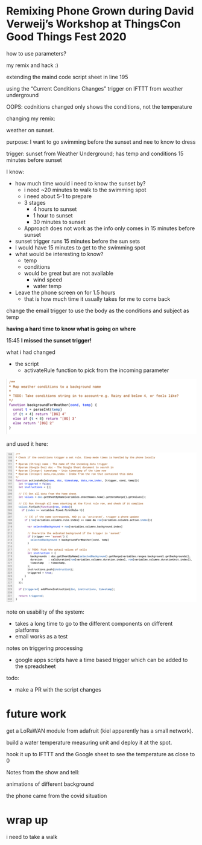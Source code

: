 # Remixing Phone Grown during David Verweij’s Workshop at ThingsCon Good Things Fest 2020

how to use parameters?

my remix and hack :)

extending the maind code script sheet in line 195

using the “Current Conditions Changes” trigger on IFTTT from weather underground

OOPS: codnitions changed only shows the conditions, not the temperature


changing my remix:

weather on sunset.

purpose: I want to go swimming before the sunset and nee to know to dress

trigger: sunset from Weather Underground; has temp and conditions 15 minutes before sunset

I know:

- how much time would i need to know the sunset by?
  - i need ~20 minutes to walk to the swimming spot
  - i need about 5-1 to prepare
  - 3 stages
    - 4 hours to sunset
    - 1 hour to sunset
    - 30 minutes to sunset
  - Approach does not work as the info only comes in 15 minutes before sunset
- sunset trigger runs 15 minutes before the sun sets
- I would have 15 minutes to get to the swimming spot
- what would be interesting to know?
  - temp
  - conditions
  - would be great but are not available
    - wind speed
    - water temp
- Leave the phone screen on for 1.5 hours
  - that is how much time it usually takes for me to come back


change the email trigger to use the body as the conditions and subject as temp


**having a hard time to know what is going on where**

15:45
**I missed the sunset trigger!**

what i had changed

- the script
  - activateRule function to pick from the incoming parameter

![63f5777586af9da96a57157b296b2bf5.png](assets/63f5777586af9da96a57157b296b2bf5.png)

and used it here:

![d632ce9f572eff767bb0ad54d5ed7236.png](assets/d632ce9f572eff767bb0ad54d5ed7236.png)


note on usability of the system:

- takes a long time to go to the different components on different platforms
- email works as a test


notes on triggering processing

- google apps scripts have a time based trigger which can be added to the spreadsheet


todo:

- make a PR with the script changes


# future work

get a LoRaWAN module from adafruit (kiel apparently has a small network).

build a water temperature measuring unit and deploy it at the spot.

hook it up to IFTTT and the Google sheet to see the temperature as close to 0


Notes from the show and tell:

animations of different background

the phone came from the covid situation


# wrap up

i need to take a walk